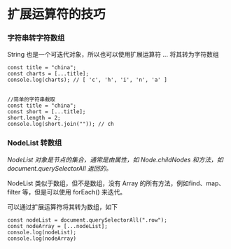 # 扩展运算符的技巧

### 字符串转字符数组

String 也是一个可迭代对象，所以也可以使用扩展运算符 ... 将其转为字符数组

```
const title = "china";
const charts = [...title];
console.log(charts); // [ 'c', 'h', 'i', 'n', 'a' ]


//简单的字符串截取
const title = "china";
const short = [...title];
short.length = 2;
console.log(short.join("")); // ch
```

### NodeList 转数组

*NodeList 对象是节点的集合，通常是由属性，如 Node.childNodes 和方法，如 document.querySelectorAll 返回的。*

NodeList 类似于数组，但不是数组，没有 Array 的所有方法，例如find、map、filter 等，但是可以使用 forEach() 来迭代。

可以通过扩展运算符将其转为数组，如下

```
const nodeList = document.querySelectorAll(".row");
const nodeArray = [...nodeList];
console.log(nodeList);
console.log(nodeArray)
```